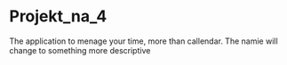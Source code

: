 # Projekt_na_4
 The application to menage your time, more than callendar. The namie will change to something more descriptive

